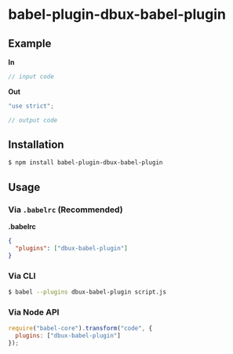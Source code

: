 # babel-plugin-dbux-babel-plugin



## Example

**In**

```js
// input code
```

**Out**

```js
"use strict";

// output code
```

## Installation

```sh
$ npm install babel-plugin-dbux-babel-plugin
```

## Usage

### Via `.babelrc` (Recommended)

**.babelrc**

```json
{
  "plugins": ["dbux-babel-plugin"]
}
```

### Via CLI

```sh
$ babel --plugins dbux-babel-plugin script.js
```

### Via Node API

```javascript
require("babel-core").transform("code", {
  plugins: ["dbux-babel-plugin"]
});
```
